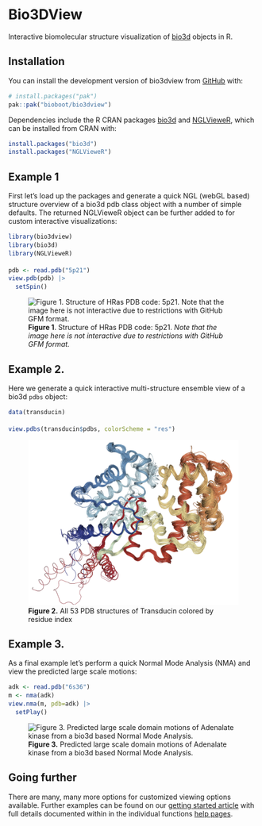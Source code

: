 Bio3DView
================

<!-- README.md is generated from README.Rmd. Please edit that file -->
<!-- badges: start -->
<!-- badges: end -->

Interactive biomolecular structure visualization of
[bio3d](http://thegrantlab.org/bio3d/) objects in R.

## Installation

You can install the development version of bio3dview from
[GitHub](https://github.com/bioboot/bio3dview) with:

``` r
# install.packages("pak")
pak::pak("bioboot/bio3dview")
```

Dependencies include the R CRAN packages
[bio3d](https://cran.r-project.org/web/packages/bio3d/index.html) and
[NGLVieweR](https://cran.r-project.org/web/packages/NGLVieweR/), which
can be installed from CRAN with:

``` r
install.packages("bio3d")
install.packages("NGLVieweR")
```

## Example 1

First let’s load up the packages and generate a quick NGL (webGL based)
structure overview of a bio3d pdb class object with a number of simple
defaults. The returned NGLVieweR object can be further added to for
custom interactive visualizations:

``` r
library(bio3dview)
library(bio3d)
library(NGLVieweR)

pdb <- read.pdb("5p21")
view.pdb(pdb) |>
  setSpin()
```

<figure>
<img src="man/figures/fig1a.gif"
alt="Figure 1. Structure of HRas PDB code: 5p21. Note that the image here is not interactive due to restrictions with GitHub GFM format." />
<figcaption aria-hidden="true"><strong>Figure 1</strong>. Structure of
HRas PDB code: 5p21. <em>Note that the image here is not interactive due
to restrictions with GitHub GFM format.</em></figcaption>
</figure>

## Example 2.

Here we generate a quick interactive multi-structure ensemble view of a
bio3d `pdbs` object:

``` r
data(transducin)

view.pdbs(transducin$pdbs, colorScheme = "res") 
```

<figure>
<img src="man/figures/fig2.png"
alt="Figure 2. All 53 PDB structures of Transducin colored by residue index" />
<figcaption aria-hidden="true"><strong>Figure 2.</strong> All 53 PDB
structures of Transducin colored by residue index</figcaption>
</figure>

## Example 3.

As a final example let’s perform a quick Normal Mode Analysis (NMA) and
view the predicted large scale motions:

``` r
adk <- read.pdb("6s36")
m <- nma(adk)
view.nma(m, pdb=adk) |>
  setPlay()
```

<figure>
<img src="man/figures/fig3.gif"
alt="Figure 3. Predicted large scale domain motions of Adenalate kinase from a bio3d based Normal Mode Analysis." />
<figcaption aria-hidden="true"><strong>Figure 3.</strong> Predicted
large scale domain motions of Adenalate kinase from a bio3d based Normal
Mode Analysis.</figcaption>
</figure>

## Going further

There are many, many more options for customized viewing options
available. Further examples can be found on our [getting started
article]() with full details documented within in the individual
functions [help pages]().

